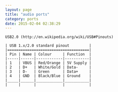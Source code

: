 ```yaml
---
layout: page
title: "audio ports"
category: ports
date: 2015-02-04 02:38:29
---
```


	USB2.0 (http://en.wikipedia.org/wiki/USB#Pinouts)
	
	| USB 1.x/2.0 standard pinout         |
    |=====================================|
	| Pin | Name | Colour     | Function  |
	|-----|------|------------|-----------|
	| 1   | VBUS | Red/Orange | 5V Supply |
	| 2   | D+   | White/Gold | Data-     |
	| 3   | D-   | Green      | Data+     |
	| 4   | GND  | Black/Blue | Ground    |
	|_____|______|____________|___________|
	|     |      |            |           |
	
